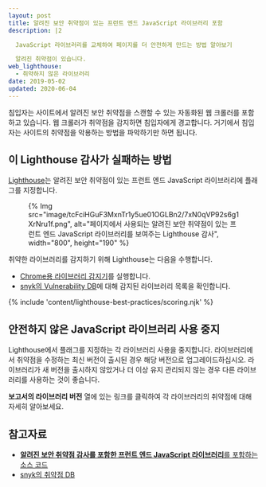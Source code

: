 ```yaml
---
layout: post
title: 알려진 보안 취약점이 있는 프런트 엔드 JavaScript 라이브러리 포함
description: |2

  JavaScript 라이브러리를 교체하여 페이지를 더 안전하게 만드는 방법 알아보기

  알려진 취약점이 있습니다.
web_lighthouse:
  - 취약하지 않은 라이브러리
date: 2019-05-02
updated: 2020-06-04
---
```


침입자는 사이트에서 알려진 보안 취약점을 스캔할 수 있는 자동화된 웹 크롤러를 포함하고 있습니다. 웹 크롤러가 취약점을 감지하면 침입자에게 경고합니다. 거기에서 침입자는 사이트의 취약점을 악용하는 방법을 파악하기만 하면 됩니다.

## 이 Lighthouse 감사가 실패하는 방법

[Lighthouse](https://developers.google.com/web/tools/lighthouse/)는 알려진 보안 취약점이 있는 프런트 엔드 JavaScript 라이브러리에 플래그를 지정합니다.

<figure>{% Img src="image/tcFciHGuF3MxnTr1y5ue01OGLBn2/7xN0qVP92s6g1XrNru1f.png", alt="페이지에서 사용되는 알려진 보안 취약점이 있는 프런트 엔드 JavaScript 라이브러리를 보여주는 Lighthouse 감사", width="800", height="190" %}</figure>

취약한 라이브러리를 감지하기 위해 Lighthouse는 다음을 수행합니다.

- [Chrome용 라이브러리 감지기](https://www.npmjs.com/package/js-library-detector)를 실행합니다.
- [snyk의 Vulnerability DB](https://snyk.io/vuln?packageManager=all)에 대해 감지된 라이브러리 목록을 확인합니다.

{% include 'content/lighthouse-best-practices/scoring.njk' %}

## 안전하지 않은 JavaScript 라이브러리 사용 중지

Lighthouse에서 플래그를 지정하는 각 라이브러리 사용을 중지합니다. 라이브러리에서 취약점을 수정하는 최신 버전이 출시된 경우 해당 버전으로 업그레이드하십시오. 라이브러리가 새 버전을 출시하지 않았거나 더 이상 유지 관리되지 않는 경우 다른 라이브러리를 사용하는 것이 좋습니다.

**보고서의 라이브러리 버전** 열에 있는 링크를 클릭하여 각 라이브러리의 취약점에 대해 자세히 알아보세요.

## 참고자료

- [**알려진 보안 취약점 감사를 포함한 프런트 엔드 JavaScript 라이브러리**를 포함하는 소스 코드](https://github.com/GoogleChrome/lighthouse/blob/master/lighthouse-core/audits/dobetterweb/no-vulnerable-libraries.js)
- [snyk의 취약점 DB](https://snyk.io/vuln?packageManager=all)

